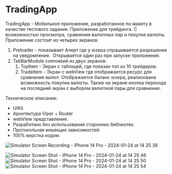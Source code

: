 # TradingApp
TradingApp - Мобильное приложение, разработанное по макету в качестве тестового задания. Приложение для трейдинга. С возможностью просмотра, сравнения валютных пар и покупке валюты.
Приложение состоит из четырех экранов:
1. Preloader - показывает Алерт где у юзера спрашивается разрешения на уведомления.  Открывается один раз при запуске приложения.
2.  TabBarModule соятояеий из двух экранов:
    1. TopItem - Экран с таблицей, где показан топ из 10 трейдеров. 
    2. TradeItem - Экран с webView где отображается ресурс для сравнения валют. Отображается баланс юзера, реализована возможность покупки валюты. Также на экране кнопка перехода на последний экран с выбором валютной пары для сравнения.

Техническое описание:
* UIKit
* Архитектура Viper + Router
* webView представление.
* Разработано без использования сторонних библиотек.
* Протокольная инъекция зависимостей.
* 100% верстка кодом.


![Simulator Screen Recording - iPhone 14 Pro - 2024-01-24 at 14 25 36](https://github.com/VasiliyVygnych/TradingApp/assets/126402174/90eca45d-211b-4b69-b35b-6f80de2d2e22)


![Simulator Screen Shot - iPhone 14 Pro - 2024-01-24 at 14 25 46](https://github.com/VasiliyVygnych/TradingApp/assets/126402174/f48ca863-7233-448d-a6de-50c9e03768db)
![Simulator Screen Shot - iPhone 14 Pro - 2024-01-24 at 14 25 50](https://github.com/VasiliyVygnych/TradingApp/assets/126402174/2576503e-f53a-4b9f-9889-d816feac67c7)
![Simulator Screen Shot - iPhone 14 Pro - 2024-01-24 at 14 25 54](https://github.com/VasiliyVygnych/TradingApp/assets/126402174/b45e9c64-0a05-4de4-aaf4-c32575f32edc)
